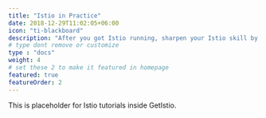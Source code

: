 ```yaml
---
title: "Istio in Practice"
date: 2018-12-29T11:02:05+06:00
icon: "ti-blackboard"
description: "After you got Istio running, sharpen your Istio skill by following our tutorial."
# type dont remove or customize
type : "docs"
weight: 4
# set these 2 to make it featured in homepage
featured: true
featureOrder: 2
---
```


This is placeholder for Istio tutorials inside GetIstio.
